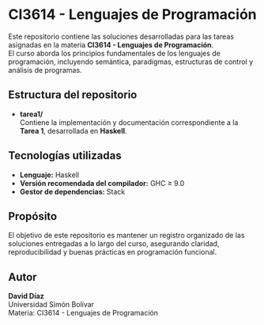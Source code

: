 # CI3614 - Lenguajes de Programación

Este repositorio contiene las soluciones desarrolladas para las tareas asignadas en la materia **CI3614 - Lenguajes de Programación**.  
El curso aborda los principios fundamentales de los lenguajes de programación, incluyendo semántica, paradigmas, estructuras de control y análisis de programas.

## Estructura del repositorio

- **tarea1/**  
  Contiene la implementación y documentación correspondiente a la **Tarea 1**, desarrollada en **Haskell**.

## Tecnologías utilizadas

- **Lenguaje:** Haskell  
- **Versión recomendada del compilador:** GHC ≥ 9.0  
- **Gestor de dependencias:** Stack

## Propósito

El objetivo de este repositorio es mantener un registro organizado de las soluciones entregadas a lo largo del curso, asegurando claridad, reproducibilidad y buenas prácticas en programación funcional.

## Autor

**David Díaz**  
Universidad Simón Bolívar  
Materia: CI3614 - Lenguajes de Programación

